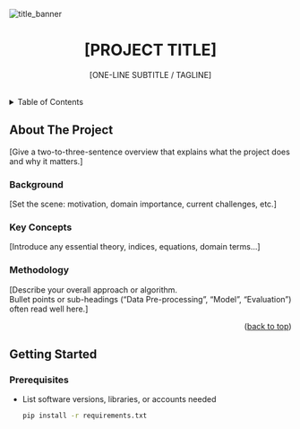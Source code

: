 <!-- Improved compatibility of “Back to top” link -->
<a name="readme-top"></a>

<!-- PROJECT LOGO / BANNER -->
<!-- Replace the src URL or delete completely -->
![title_banner]()

<h1 align="center">[PROJECT TITLE]</h1>
<p align="center">
  [ONE-LINE SUBTITLE / TAGLINE]
</p>
<br />

<!-- TABLE OF CONTENTS (clickable) -->
<details>
  <summary>Table of Contents</summary>
  <ol>
    <li>
      <a href="#about-the-project">About&nbsp;The&nbsp;Project</a>
      <ul>
        <li><a href="#background">Background</a></li>
        <li><a href="#key-concepts">Key Concepts</a></li>
        <li><a href="#methodology">Methodology</a></li>
      </ul>
    </li>
    <li>
      <a href="#getting-started">Getting Started</a>
      <ul>
        <li><a href="#prerequisites">Prerequisites</a></li>
        <li><a href="#datasets-or-inputs">Datasets&nbsp;or&nbsp;Inputs</a></li>
      </ul>
    </li>
    <li><a href="#usage">Usage</a></li>
    <li><a href="#license">License</a></li>
    <li><a href="#contact">Contact</a></li>
    <li>
      <a href="#acknowledgments">Acknowledgments</a>
      <ul>
        <li><a href="#references">References</a></li>
      </ul>
    </li>
  </ol>
</details>

<!-- ABOUT THE PROJECT -->
## About The Project

[Give a two-to-three-sentence overview that explains what the project does and why it matters.]

### Background
[Set the scene: motivation, domain importance, current challenges, etc.]

### Key Concepts
[Introduce any essential theory, indices, equations, domain terms...]

### Methodology
[Describe your overall approach or algorithm.  
Bullet points or sub-headings (“Data Pre-processing”, “Model”, “Evaluation”) often read well here.]

<p align="right">(<a href="#readme-top">back to top</a>)</p>

## Getting Started

### Prerequisites
* List software versions, libraries, or accounts needed  
  ```bash
  pip install -r requirements.txt


